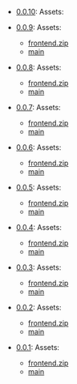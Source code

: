 - [0.0.10](https://github.com/DigiConvent/testd9t/releases/tag/0.0.10): Assets:


- [0.0.9](https://github.com/DigiConvent/testd9t/releases/tag/0.0.9): Assets:
  - [frontend.zip](https://github.com/DigiConvent/testd9t/releases/download/0.0.9/frontend.zip)
  - [main](https://github.com/DigiConvent/testd9t/releases/download/0.0.9/main)

- [0.0.8](https://github.com/DigiConvent/testd9t/releases/tag/0.0.8): Assets:
  - [frontend.zip](https://github.com/DigiConvent/testd9t/releases/download/0.0.8/frontend.zip)
  - [main](https://github.com/DigiConvent/testd9t/releases/download/0.0.8/main)

- [0.0.7](https://github.com/DigiConvent/testd9t/releases/tag/0.0.7): Assets:
  - [frontend.zip](https://github.com/DigiConvent/testd9t/releases/download/0.0.7/frontend.zip)
  - [main](https://github.com/DigiConvent/testd9t/releases/download/0.0.7/main)

- [0.0.6](https://github.com/DigiConvent/testd9t/releases/tag/0.0.6): Assets:
  - [frontend.zip](https://github.com/DigiConvent/testd9t/releases/download/0.0.6/frontend.zip)
  - [main](https://github.com/DigiConvent/testd9t/releases/download/0.0.6/main)

- [0.0.5](https://github.com/DigiConvent/testd9t/releases/tag/0.0.5): Assets:
  - [frontend.zip](https://github.com/DigiConvent/testd9t/releases/download/0.0.5/frontend.zip)
  - [main](https://github.com/DigiConvent/testd9t/releases/download/0.0.5/main)

- [0.0.4](https://github.com/DigiConvent/testd9t/releases/tag/0.0.4): Assets:
  - [frontend.zip](https://github.com/DigiConvent/testd9t/releases/download/0.0.4/frontend.zip)
  - [main](https://github.com/DigiConvent/testd9t/releases/download/0.0.4/main)

- [0.0.3](https://github.com/DigiConvent/testd9t/releases/tag/0.0.3): Assets:
  - [frontend.zip](https://github.com/DigiConvent/testd9t/releases/download/0.0.3/frontend.zip)
  - [main](https://github.com/DigiConvent/testd9t/releases/download/0.0.3/main)

- [0.0.2](https://github.com/DigiConvent/testd9t/releases/tag/0.0.2): Assets:
  - [frontend.zip](https://github.com/DigiConvent/testd9t/releases/download/0.0.2/frontend.zip)
  - [main](https://github.com/DigiConvent/testd9t/releases/download/0.0.2/main)

- [0.0.1](https://github.com/DigiConvent/testd9t/releases/tag/0.0.1): Assets:
  - [frontend.zip](https://github.com/DigiConvent/testd9t/releases/download/0.0.1/frontend.zip)
  - [main](https://github.com/DigiConvent/testd9t/releases/download/0.0.1/main)